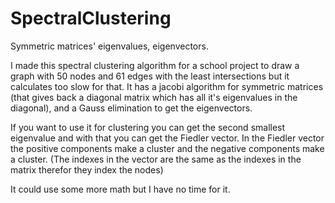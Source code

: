 # SpectralClustering
Symmetric matrices' eigenvalues, eigenvectors.


I made this spectral clustering algorithm for a school project to draw a  graph with 50 nodes and 61 edges with the least intersections but it calculates too slow for that.
It has a jacobi algorithm for symmetric matrices (that gives back a diagonal matrix which has all it's eigenvalues in the diagonal), and a Gauss elimination to get the eigenvectors. 

If you want to use it for clustering you can get the second smallest eigenvalue and with that you can get the Fiedler vector. In the Fiedler vector the positive components make a cluster and the negative components make a cluster. (The indexes in the vector are the same as the indexes in the matrix therefor they index the nodes)

It could use some more math but I have no time for it.
